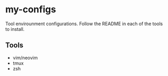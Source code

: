# my-configs
Tool envirounment configurations. Follow the README in each of the tools to 
install.

## Tools
* vim/neovim
* tmux
* zsh
